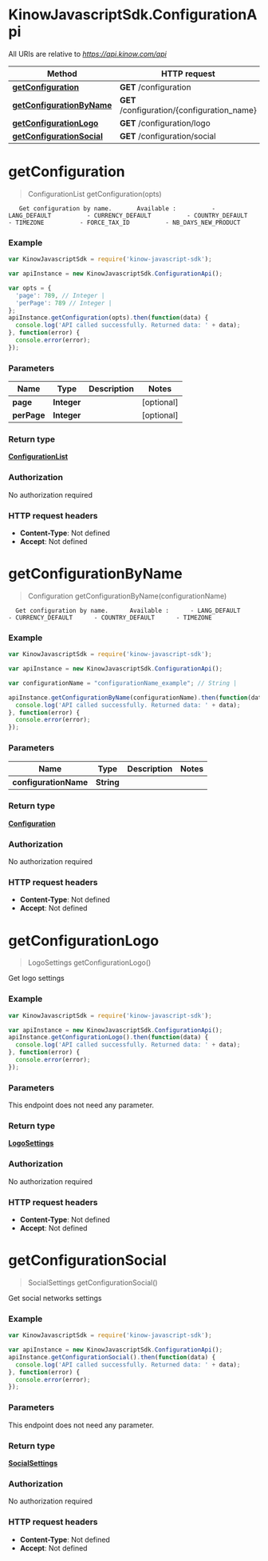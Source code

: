 # KinowJavascriptSdk.ConfigurationApi

All URIs are relative to *https://api.kinow.com/api*

Method | HTTP request | Description
------------- | ------------- | -------------
[**getConfiguration**](ConfigurationApi.md#getConfiguration) | **GET** /configuration | 
[**getConfigurationByName**](ConfigurationApi.md#getConfigurationByName) | **GET** /configuration/{configuration_name} | 
[**getConfigurationLogo**](ConfigurationApi.md#getConfigurationLogo) | **GET** /configuration/logo | 
[**getConfigurationSocial**](ConfigurationApi.md#getConfigurationSocial) | **GET** /configuration/social | 


<a name="getConfiguration"></a>
# **getConfiguration**
> ConfigurationList getConfiguration(opts)



       Get configuration by name.       Available :          - LANG_DEFAULT          - CURRENCY_DEFAULT          - COUNTRY_DEFAULT          - TIMEZONE          - FORCE_TAX_ID          - NB_DAYS_NEW_PRODUCT       

### Example
```javascript
var KinowJavascriptSdk = require('kinow-javascript-sdk');

var apiInstance = new KinowJavascriptSdk.ConfigurationApi();

var opts = { 
  'page': 789, // Integer | 
  'perPage': 789 // Integer | 
};
apiInstance.getConfiguration(opts).then(function(data) {
  console.log('API called successfully. Returned data: ' + data);
}, function(error) {
  console.error(error);
});

```

### Parameters

Name | Type | Description  | Notes
------------- | ------------- | ------------- | -------------
 **page** | **Integer**|  | [optional] 
 **perPage** | **Integer**|  | [optional] 

### Return type

[**ConfigurationList**](ConfigurationList.md)

### Authorization

No authorization required

### HTTP request headers

 - **Content-Type**: Not defined
 - **Accept**: Not defined

<a name="getConfigurationByName"></a>
# **getConfigurationByName**
> Configuration getConfigurationByName(configurationName)



      Get configuration by name.      Available :      - LANG_DEFAULT      - CURRENCY_DEFAULT      - COUNTRY_DEFAULT      - TIMEZONE      

### Example
```javascript
var KinowJavascriptSdk = require('kinow-javascript-sdk');

var apiInstance = new KinowJavascriptSdk.ConfigurationApi();

var configurationName = "configurationName_example"; // String | 

apiInstance.getConfigurationByName(configurationName).then(function(data) {
  console.log('API called successfully. Returned data: ' + data);
}, function(error) {
  console.error(error);
});

```

### Parameters

Name | Type | Description  | Notes
------------- | ------------- | ------------- | -------------
 **configurationName** | **String**|  | 

### Return type

[**Configuration**](Configuration.md)

### Authorization

No authorization required

### HTTP request headers

 - **Content-Type**: Not defined
 - **Accept**: Not defined

<a name="getConfigurationLogo"></a>
# **getConfigurationLogo**
> LogoSettings getConfigurationLogo()



Get logo settings

### Example
```javascript
var KinowJavascriptSdk = require('kinow-javascript-sdk');

var apiInstance = new KinowJavascriptSdk.ConfigurationApi();
apiInstance.getConfigurationLogo().then(function(data) {
  console.log('API called successfully. Returned data: ' + data);
}, function(error) {
  console.error(error);
});

```

### Parameters
This endpoint does not need any parameter.

### Return type

[**LogoSettings**](LogoSettings.md)

### Authorization

No authorization required

### HTTP request headers

 - **Content-Type**: Not defined
 - **Accept**: Not defined

<a name="getConfigurationSocial"></a>
# **getConfigurationSocial**
> SocialSettings getConfigurationSocial()



Get social networks settings

### Example
```javascript
var KinowJavascriptSdk = require('kinow-javascript-sdk');

var apiInstance = new KinowJavascriptSdk.ConfigurationApi();
apiInstance.getConfigurationSocial().then(function(data) {
  console.log('API called successfully. Returned data: ' + data);
}, function(error) {
  console.error(error);
});

```

### Parameters
This endpoint does not need any parameter.

### Return type

[**SocialSettings**](SocialSettings.md)

### Authorization

No authorization required

### HTTP request headers

 - **Content-Type**: Not defined
 - **Accept**: Not defined


